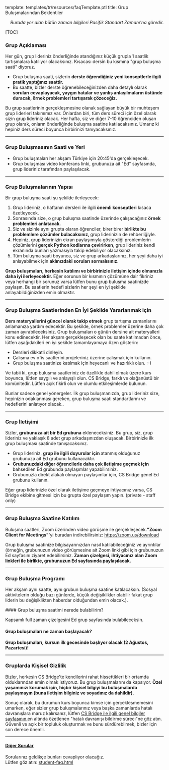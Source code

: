 template: templates/tr/resources/faqTemplate.ptl
title: Grup Buluşmalarından Beklentiler

<div align="right"><i>Burada yer alan bütün zaman bilgileri Pasifik Standart Zamanı'na göredir.</i></div>

[TOC]



<!-- Grup Açıklaması -->
### Grup Açıklaması
<p>
    Her gün, grup lideriniz önderliğinde atandığınız küçük grupla 1 saatlik tartışmalara katılıyor olacaksınız. Kısacası dersin bu kısmına "grup buluşma saati" diyoruz.
</p>
<ul>
    <li>Grup buluşma saati, sizlerin <b>derste öğrendiğiniz yeni konseptlerle ilgili pratik yaptığınız saattir. </b></li>
    <li>Bu saatte, bizler derste öğrenebileceğinizden daha detaylı olarak <b>soruları cevaplayacak, yaygın hatalar ve yanlış anlaşılmaların üstünde duracak, örnek problemleri tartışarak çözeceğiz. </b></li>
</ul>
<p>
	Bu grup saatlerinin gerçekleşmesine olanak sağlayan büyük bir muhteşem grup liderleri takımımız var. Onlardan biri, tüm ders süreci için özel olarak sizin grup lideriniz olacak. Her hafta, siz ve diğer 7-10 öğrenciden oluşan grup olarak, onların önderliğinde buluşma saatine katılacaksınız. Umarız ki hepiniz ders süreci boyunca birbirinizi tanıyacaksınız.
</p>

<hr />

### Grup Buluşmasının Saati ve Yeri
* Grup buluşmaları her akşam Türkiye için 20:45'da gerçekleşecek.  
* Grup buluşması video konferans linki, grubunuza ait "Ed" sayfasında, grup lideriniz tarafından paylaşılacak.
<hr/>


<!-- Grup Buluşmalarının Yapısı -->
### Grup Buluşmalarının Yapısı
<p>
    Bir grup buluşma saati şu şekilde ilerleyecek:
</p>
<ol>
    <li>Grup lideriniz, o haftanın dersleri ile ilgili <b>önemli konseptleri</b> kısaca özetleyecek.</li>
    <li>Sonrasında size, o grup buluşma saatinde üzerinde çalışacağınız <b>örnek problemleri anlatacak. </b> </li>
    <li>Siz ve sizinle aynı grupta olaran öğrenciler, birer birer <b>birlikte bu problemlere çözümler bulacaksınız, </b> grup liderinizin de rehberliğiyle.</li>
    <li>Hepiniz, grup liderinizin ekran paylaşımıyla gösterdiği problemlerin çözümlerini <b> gerçek Python kodlarına çevirirken</b>, grup lideriniz kendi ekranında bunları yazmasıyla takip edebiliyor olacaksınız. </li>
    <li>Tüm buluşma saati boyunca, siz ve grup arkadaşlarınız, her şeyi daha iyi anlayabilmek için <b>aklınızdaki soruları sormalısınız.</b> </li>
</ol>
<p>
    <b>Grup buluşmaları, herkesin katılımı ve birbirinizle iletişim içinde olmanızla daha iyi ilerleyecektir. </b> Eğer sorunun bir kısmının çözümüne dair fikriniz veya herhangi bir sorunuz varsa lütfen bunu grup buluşma saatinizde paylaşın. Bu saatlerin hedefi sizlerin her şeyi en iyi şekilde anlayabildiğinizden emin olmaktır.
</p>

<hr />

<!-- Grup Buluşma Saatlerinden En İyi Şekilde Yararlanmak için -->
### Grup Buluşma Saatlerinden En İyi Şekilde Yararlanmak için
<p>
	<b>Ders materyallerini güncel olarak takip etmek</b> grup tartışma zamanlarını anlamanıza yardım edecektir. Bu şekilde, örnek problemler üzerine daha çok zaman ayırabileceksiniz. Grup buluşmaları o günün dersine ait materyalleri konu edinecektir. Her akşam gerçekleşecek olan bu saate katılmadan önce, lütfen aşağıdakileri en iyi şekilde tamamlayamaya özen gösterin:
</p>
<ul>
	<li>Dersleri dikkatli dinleyin.</li>
	<li>Çalışma ev ofis saatlerini projeleriniz üzerine çalışmak için kullanın.</li>
	<li>Grup buluşma saatinize katılmak için heyecanlı ve hazırlıklı olun. :-)</li>
</ul>
<p>
	Ve tabii ki, grup buluşma saatleriniz de özellikle dahil olmak üzere kurs boyunca, lütfen saygılı ve anlayışlı olun. CS Bridge, farklı ve olağanüstü bir komünitedir. Lütfen açık fikirli olun ve olumlu etkileşimlerde bulunun.
</p>
<p>
	Bunlar sadece genel yönergeler. İlk grup buluşmanızda, grup lideriniz size, hepinizin odaklanması gereken, grup buluşma saati standartlarını ve hedeflerini anlatıyor olacak..
</p>

<hr />

<!-- Grup İletişimi -->
### Grup İletişimi
<p>
	Sizler, <b>grubunuza ait bir Ed grubuna</b> ekleneceksiniz. Bu grup, siz, grup lideriniz ve yaklaşık 8 adet grup arkadaşınızdan oluşacak. Birbirinizle ilk grup buluşması saatinde tanışacaksınız.
</p>
<ul>
    <li>Grup lideriniz, <b>grup ile ilgili duyurular için </b> atanmış olduğunuz grubunuza ait Ed grubunu kullanacaktır.</li>
    <li><b>Grubunuzdaki diğer öğrencilerle daha çok iletişime geçmek için </b> bahsedilen Ed grubunda paylaşımlar yapabilirsiniz.</li>
    <li>Grubunuzla direkt alakalı olmayan paylaşımlar için, CS Bridge genel Ed grubunu kullanın. </li>
</ul>
<p>
    Eğer grup liderinizle özel olarak iletişime geçmeye ihtiyacınız varsa, CS Bridge ekibine gitmesi için bu grupta özel paylaşım yapın. (private - staff only)  
</p>

<hr />

<!-- Grup Buluşma Saatine Katılım -->
### Grup Buluşma Saatine Katılım
<p>
	Buluşma saatleri, Zoom üzerinden video görüşme ile gerçekleşecek.<b>"Zoom Client for Meetings"</b>'yi buradan indirebilirsiniz: <a href='https://zoom.us/download'>https://zoom.us/download</a>
</p>
<p>
	Grup buluşma saatinize bilgisayarınızdan nasıl katılabileceğiniz ve ayrıntılar (örneğin, grubunuzun video görüşmesine ait Zoom linki gibi için grubunuzun Ed sayfasını ziyaret edebilirsiniz. <b> Zaman çizelgesi, ihtiyacınız olan Zoom linkleri ile birlikte, grubunuzun Ed sayfasında paylaşılacak.</b>
</p>


<hr />

<!-- Grup Buluşma Programı -->
### Grup Buluşma Programı
<p>
	Her akşam aynı saatte, aynı grubun buluşma saatine katılacaksın. (Sosyal aktivitelerin olduğu bazı günlerde, küçük değişiklikler olabilir fakat grup liderin bu değişiklikten haberdar olduğundan emin olacak.).
</p>
<!-- Grup buluşma saatimi ve Zoom linkini nerede bulabilirim? -->
#### Grup buluşma saatimi nerede bulabilirim?
<p>
    Kapsamlı full zaman çizelgesini Ed grup sayfasında bulabileceksin.
</p>

<!-- Grup buluşmaları ne zaman başlayacak? -->
####  Grup buluşmaları ne zaman başlayacak?
<p>
    <b>Grup buluşmaları, kursun ilk gecesinde başlıyor olacak (2 Ağustos, Pazartesi)!  </b> 
</p>

<hr />

<!-- Gruplarda Kişisel Gizlilik -->
### Gruplarda Kişisel Gizlilik

Bizler, herkesin CS Bridge'te kendilerini rahat hissettikleri bir ortamda olduklarından emin olmak istiyoruz. Bu grup buluşmalarını da kapsıyor. <b> Özel yaşamınızı korumak için, hiçbir kişisel bilgiyi bu buluşmalarda paylaşmayın (buna iletişim bilginiz ve soyadınız da dahildir).</b>

Sonuç olarak, bu durumun kurs boyunca kimse için gerçekleşmemesini umarken, eğer sizler grup buluşmalarınız veya başka zamanlarda hatalı davranışlara maruz kalırsanız, lütfen <a href='general-info.html'>CS Bridge ile ilgili genel bilgiler sayfasının </a> en altında özetlenen "hatalı davranışı bildirme süreci"ne göz atın. Güvenli ve açık bir topluluk oluşturmak ve bunu sürdürebilmek, bizler için son derece önemli.


<hr />

<!-- Sıkça Sorulan Sorular -->

#### <u>Diğer Sorular</u>
<p>
    Sorularınız geldikçe bunları cevaplıyor olacağız. <br />
    Lütfen göz atın: <a href='student-faq.html'>student-faq.html</a>
</p>
